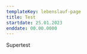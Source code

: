 ```yaml
---
templateKey: lebenslauf-page
title: Test
startdate: 25.01.2023
enddate: 00.00.0000
---
```

Supertest